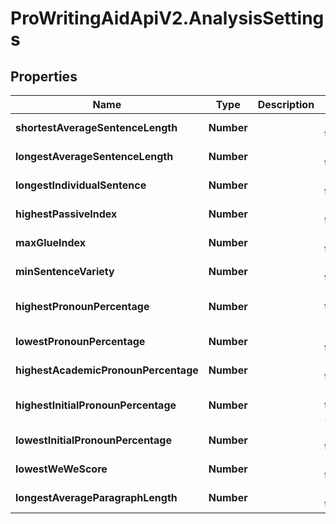# ProWritingAidApiV2.AnalysisSettings

## Properties
Name | Type | Description | Notes
------------ | ------------- | ------------- | -------------
**shortestAverageSentenceLength** | **Number** |  | [default to 11]
**longestAverageSentenceLength** | **Number** |  | [default to 18]
**longestIndividualSentence** | **Number** |  | [default to 30]
**highestPassiveIndex** | **Number** |  | [default to 25]
**maxGlueIndex** | **Number** |  | [default to 40]
**minSentenceVariety** | **Number** |  | [default to 3]
**highestPronounPercentage** | **Number** |  | [default to 15.0]
**lowestPronounPercentage** | **Number** |  | [default to 4.0]
**highestAcademicPronounPercentage** | **Number** |  | [default to 2.0]
**highestInitialPronounPercentage** | **Number** |  | [default to 30.0]
**lowestInitialPronounPercentage** | **Number** |  | [default to 0.0]
**lowestWeWeScore** | **Number** |  | [default to 0.6]
**longestAverageParagraphLength** | **Number** |  | [default to 6.0]



